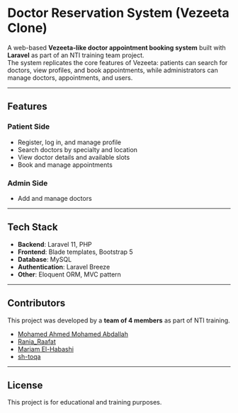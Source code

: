 # Doctor Reservation System (Vezeeta Clone)

A web-based **Vezeeta-like doctor appointment booking system** built with **Laravel** as part of an NTI training team project.  
The system replicates the core features of Vezeeta: patients can search for doctors, view profiles, and book appointments, while administrators can manage doctors, appointments, and users.  

---

## Features

### Patient Side
- Register, log in, and manage profile  
- Search doctors by specialty and location  
- View doctor details and available slots  
- Book and manage appointments  

### Admin Side
- Add and manage doctors  

---

## Tech Stack
- **Backend**: Laravel 11, PHP  
- **Frontend**: Blade templates, Bootstrap 5  
- **Database**: MySQL  
- **Authentication**: Laravel Breeze  
- **Other**: Eloquent ORM, MVC pattern  

---

## Contributors

This project was developed by a **team of 4 members** as part of NTI training.

* [Mohamed Ahmed Mohamed Abdallah](https://github.com/mohamed-ahamed-mohamed-2026)
* [Rania_Raafat](https://github.com/mohrael)
* [Mariam El-Habashi](https://github.com/mariamhabashi)
* [sh-toqa](https://github.com/sh-toqa)

---

## License

This project is for educational and training purposes.
